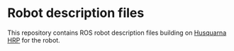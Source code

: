 # Robot description files

This repository contains ROS robot description files building on
[Husquarna HRP](https://github.com/HusqvarnaResearch/hrp) for the robot.